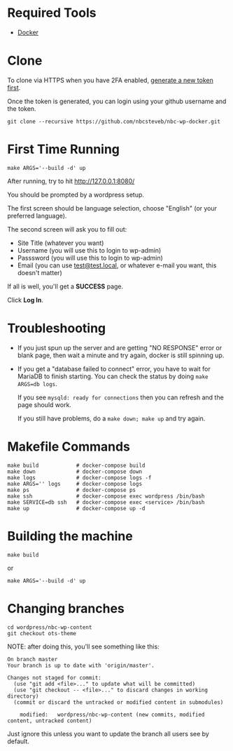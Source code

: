 # Required Tools

- [Docker](https://www.docker.com/get-started)

# Clone
To clone via HTTPS when you have 2FA enabled, [generate a new token first](https://github.com/settings/tokens).

Once the token is generated, you can login using your github username and the token.

```
git clone --recursive https://github.com/nbcsteveb/nbc-wp-docker.git
```

# First Time Running

```
make ARGS='--build -d' up
```

After running, try to hit http://127.0.0.1:8080/

You should be prompted by a wordpress setup.

The first screen should be language selection, choose "English" (or your preferred language).

The second screen will ask you to fill out:

- Site Title (whatever you want)
- Username (you will use this to login to wp-admin)
- Passsword (you will use this to login to wp-admin)
- Email (you can use test@test.local, or whatever e-mail you want, this doesn't matter)

If all is well, you'll get a **SUCCESS** page.

Click **Log In**.

# Troubleshooting

- If you just spun up the server and are getting "NO RESPONSE" error or blank page, then wait a minute and try again, docker is still spinning up.

- If you get a "database failed to connect" error, you have to wait for MariaDB to finish starting.
  You can check the status by doing `make ARGS=db logs`.

  If you see `mysqld: ready for connections` then you can refresh and the page should work.

  If you still have problems, do a `make down; make up` and try again.

# Makefile Commands

```
make build            # docker-compose build
make down             # docker-compose down
make logs             # docker-compose logs -f
make ARGS='' logs     # docker-compose logs
make ps               # docker-compose ps
make ssh              # docker-compose exec wordpress /bin/bash
make SERVICE=db ssh   # docker-compose exec <service> /bin/bash
make up               # docker-compose up -d
```

# Building the machine

```
make build
```

or

```
make ARGS='--build -d' up
```


# Changing branches

```
cd wordpress/nbc-wp-content
git checkout ots-theme
```

NOTE: after doing this, you'll see something like this:

```
On branch master
Your branch is up to date with 'origin/master'.

Changes not staged for commit:
  (use "git add <file>..." to update what will be committed)
  (use "git checkout -- <file>..." to discard changes in working directory)
  (commit or discard the untracked or modified content in submodules)

	modified:   wordpress/nbc-wp-content (new commits, modified content, untracked content)
```

Just ignore this unless you want to update the branch all users see by default.